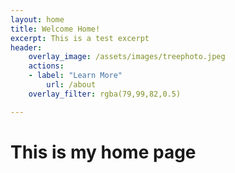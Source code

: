```yaml
---
layout: home
title: Welcome Home!
excerpt: This is a test excerpt
header:
    overlay_image: /assets/images/treephoto.jpeg
    actions:
    - label: "Learn More"
        url: /about
    overlay_filter: rgba(79,99,82,0.5)

---
```


# This is my home page
